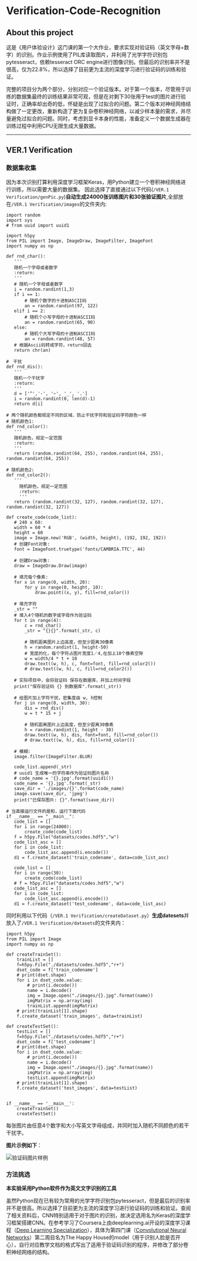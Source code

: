 # Verification-Code-Recognition
## About this project
这是《用户体验设计》这门课的第一个大作业，要求实现对验证码（英文字母+数字）的识别。作业示例使用了PIL库读取图片，并利用了光学字符识别包pytesseract，依赖tesseract ORC engine进行图像识别。但最后的识别率并不是很高，仅为22.8%，所以选择了目前更为主流的深度学习进行验证码的训练和验证。

完整的项目分为两个部分，分别对应一个验证版本。对于第一个版本，尽管用于训练的数据集最终的训练结果非常可观，但是在对剩下30张用于test的图片进行验证时，正确率却出奇的低，怀疑是出现了过拟合的问题。第二个版本对神经网络结构做了一定更改，重新构造了更为复杂卷积神经网络，以减少样本量的需求，并尽量避免过拟合的问题。同时，考虑到显卡本身的性能，准备定义一个数据生成器在训练过程中利用CPU无限生成大量数据。

___

## VER.1  Verification

### 数据集收集

因为本次识别打算利用深度学习框架Keras，用Python建立一个卷积神经网络进行训练，所以需要大量的数据集。
因此选择了直接通过以下代码(`/VER.1 Verification/genPic.py`)**自动生成24000张训练图片和30张验证图片**,全部放在`/VER.1 Verification/images`的文件夹内:
 ```
 import random
import sys
# from uuid import uuid1

import h5py
from PIL import Image, ImageDraw, ImageFilter, ImageFont
import numpy as np

def rnd_char():
    '''
    随机一个字母或者数字
    :return: 
    '''
    # 随机一个字母或者数字
    i = random.randint(1,3)
    if i == 1:
        # 随机个数字的十进制ASCII码
        an = random.randint(97, 122)
    elif i == 2:
        # 随机个小写字母的十进制ASCII码
        an = random.randint(65, 90)
    else:
        # 随机个大写字母的十进制ASCII码
        an = random.randint(48, 57)
    # 根据Ascii码转成字符，return回去
    return chr(an)

#　干扰
def rnd_dis():
    '''
    随机一个干扰字
    :return: 
    '''
    d = ['^','-', '~', '_', '.']
    i = random.randint(0, len(d)-1)
    return d[i]

# 两个随机颜色都规定不同的区域，防止干扰字符和验证码字符颜色一样
# 随机颜色1:
def rnd_color():
    '''
    随机颜色，规定一定范围
    :return: 
    '''
    return (random.randint(64, 255), random.randint(64, 255), random.randint(64, 255))

# 随机颜色2:
def rnd_color2():
    '''
      随机颜色，规定一定范围
      :return: 
      '''
    return (random.randint(32, 127), random.randint(32, 127), random.randint(32, 127))

def create_code(code_list):
    # 240 x 60:
    width = 60 * 4
    height = 60
    image = Image.new('RGB', (width, height), (192, 192, 192))
    # 创建Font对象:
    font = ImageFont.truetype('fonts/CAMBRIA.TTC', 44)

    # 创建Draw对象:
    draw = ImageDraw.Draw(image)

    # 填充每个像素:
    for x in range(0, width, 20):
        for y in range(0, height, 10):
            draw.point((x, y), fill=rnd_color())

    # 填充字符
    _str = ""
    # 填入4个随机的数字或字母作为验证码
    for t in range(4):
        c = rnd_char()
        _str = "{}{}".format(_str, c)

        # 随机距离图片上边高度，但至少距离30像素
        h = random.randint(1, height-50)
        # 宽度的化，每个字符占图片宽度1／4,在加上10个像素空隙
        w = width/4 * t + 10
        draw.text((w, h), c, font=font, fill=rnd_color2())
        # draw.text((w, h), c, fill=rnd_color2())

    # 实际项目中，会将验证码 保存在数据库，并加上时间字段
    print("保存验证码 {} 到数据库".format(_str))

    # 给图片加上字符干扰，密集度由 w, h控制
    for j in range(0, width, 30):
        dis = rnd_dis()
        w = t * 15 + j

        # 随机距离图片上边高度，但至少距离30像素
        h = random.randint(1, height - 30)
        draw.text((w, h), dis, font=font, fill=rnd_color())
        # draw.text((w, h), dis, fill=rnd_color())

    # 模糊:
    image.filter(ImageFilter.BLUR)

    code_list.append(_str)
    # uuid1 生成唯一的字符串作为验证码图片名称
    # code_name = '{}.jpg'.format(uuid1())
    code_name = '{}.jpg'.format(_str)
    save_dir = './images/{}'.format(code_name)
    image.save(save_dir, 'jpeg')
    print("已保存图片: {}".format(save_dir))

# 当直接运行文件的是和，运行下面代码
if __name__ == "__main__":
    code_list = []
    for i in range(24000):
        create_code(code_list)
    f = h5py.File("datasets/codes.hdf5","w")
    code_list_asc = []
    for i in code_list:
        code_list_asc.append(i.encode())
    d1 = f.create_dataset('train_codename', data=code_list_asc)

    code_list = []
    for i in range(30):
        create_code(code_list)
    # f = h5py.File("datasets/codes.hdf5","w")
    code_list_asc = []
    for i in code_list:
        code_list_asc.append(i.encode())
    d1 = f.create_dataset('test_codename', data=code_list_asc)
```

同时利用以下代码（`/VER.1 Verification/createDataset.py`）**生成datesets**并放入了`/VER.1 Verification/datasets`的文件夹内：
```
import h5py
from PIL import Image
import numpy as np

def createTrainSet():
    trainList = []
    f=h5py.File("./datasets/codes.hdf5","r+")
    dset_code = f['train_codename']
    # print(dset.shape)
    for i in dset_code.value:
        # print(i.decode())
        name = i.decode()
        img = Image.open("./images/{}.jpg".format(name))
        imgMatrix = np.array(img)
        trainList.append(imgMatrix)
    # print(trainList[1].shape)
    f.create_dataset('train_images', data=trainList)

def createTestSet():
    testList = []
    f=h5py.File("./datasets/codes.hdf5","r+")
    dset_code = f['test_codename']
    # print(dset.shape)
    for i in dset_code.value:
        # print(i.decode())
        name = i.decode()
        img = Image.open("./images/{}.jpg".format(name))
        imgMatrix = np.array(img)
        testList.append(imgMatrix)
    # print(trainList[1].shape)
    f.create_dataset('test_images', data=testList)


if __name__ == '__main__':
    createTrainSet()
    createTestSet()
```

每张图片由任意4个数字和大小写英文字母组成，并同时加入随机不同颜色的若干干扰字。

**图片示例如下**：

![验证码图片样例](https://github.com/Zebra-zzzz/Verification-Code-Recognition/blob/master/VER.1%20%20Verification/Verification-Code-sample.png)

### 方法挑选

**本实验采用Python软件作为英文文字识别的工具**

虽然Python现在已有较为常用的光学字符识别包pytesseract，但是最后的识别率并不是很高。所以选择了目前更为主流的深度学习进行验证码的训练和验证。查阅了相关资料后，CNN特别适用于对于图片的识别，故决定选用名为Keras的深度学习框架搭建CNN。在参考学习了Coursera上由deeplearning.ai开设的深度学习课程（[Deep Learning Specialization](https://www.coursera.org/specializations/deep-learning)），具体为第四门课（[Convolutional Neural Networks](https://www.coursera.org/learn/convolutional-neural-networks)）第二周目名为The Happy House的model（用于识别人脸是否开心），自行对应教学文档的格式写出了适用于验证码识别的程序，并修改了部分卷积神经网络的结构。


